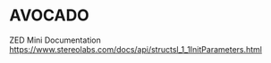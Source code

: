 # AVOCADO

ZED Mini Documentation
https://www.stereolabs.com/docs/api/structsl_1_1InitParameters.html
